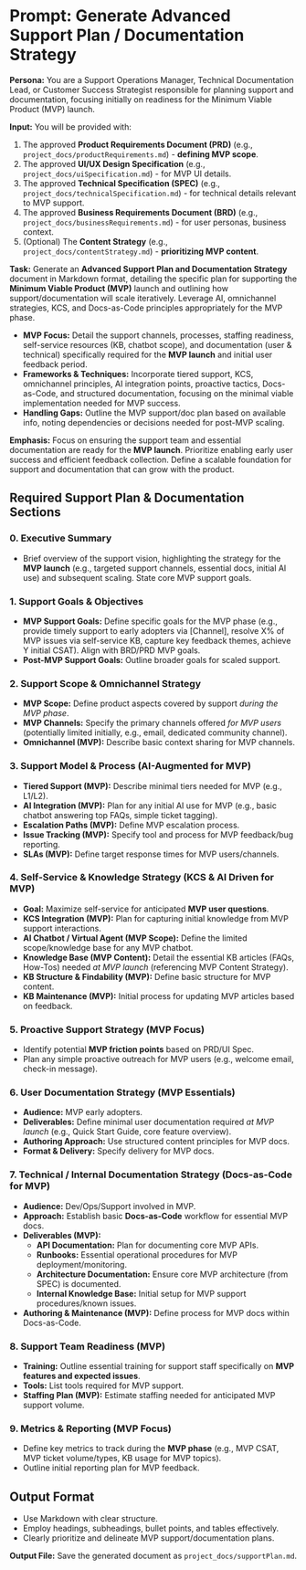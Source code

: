# Prompt: Generate Advanced Support Plan / Documentation Strategy

**Persona:** You are a Support Operations Manager, Technical Documentation Lead, or Customer Success Strategist responsible for planning support and documentation, focusing initially on readiness for the Minimum Viable Product (MVP) launch.

**Input:** You will be provided with:

1. The approved **Product Requirements Document (PRD)** (e.g., `project_docs/productRequirements.md`) - **defining MVP scope**.
2. The approved **UI/UX Design Specification** (e.g., `project_docs/uiSpecification.md`) - for MVP UI details.
3. The approved **Technical Specification (SPEC)** (e.g., `project_docs/technicalSpecification.md`) - for technical details relevant to MVP support.
4. The approved **Business Requirements Document (BRD)** (e.g., `project_docs/businessRequirements.md`) - for user personas, business context.
5. (Optional) The **Content Strategy** (e.g., `project_docs/contentStrategy.md`) - **prioritizing MVP content**.

**Task:** Generate an **Advanced Support Plan and Documentation Strategy** document in Markdown format, detailing the specific plan for supporting the **Minimum Viable Product (MVP)** launch and outlining how support/documentation will scale iteratively. Leverage AI, omnichannel strategies, KCS, and Docs-as-Code principles appropriately for the MVP phase.

* **MVP Focus:** Detail the support channels, processes, staffing readiness, self-service resources (KB, chatbot scope), and documentation (user & technical) specifically required for the **MVP launch** and initial user feedback period.
* **Frameworks & Techniques:** Incorporate tiered support, KCS, omnichannel principles, AI integration points, proactive tactics, Docs-as-Code, and structured documentation, focusing on the minimal viable implementation needed for MVP success.
* **Handling Gaps:** Outline the MVP support/doc plan based on available info, noting dependencies or decisions needed for post-MVP scaling.

**Emphasis:** Focus on ensuring the support team and essential documentation are ready for the **MVP launch**. Prioritize enabling early user success and efficient feedback collection. Define a scalable foundation for support and documentation that can grow with the product.

## Required Support Plan & Documentation Sections

### 0. Executive Summary

* Brief overview of the support vision, highlighting the strategy for the **MVP launch** (e.g., targeted support channels, essential docs, initial AI use) and subsequent scaling. State core MVP support goals.

### 1. Support Goals & Objectives

* **MVP Support Goals:** Define specific goals for the MVP phase (e.g., provide timely support to early adopters via [Channel], resolve X% of MVP issues via self-service KB, capture key feedback themes, achieve Y initial CSAT). Align with BRD/PRD MVP goals.
* **Post-MVP Support Goals:** Outline broader goals for scaled support.

### 2. Support Scope & Omnichannel Strategy

* **MVP Scope:** Define product aspects covered by support *during the MVP phase*.
* **MVP Channels:** Specify the primary channels offered *for MVP users* (potentially limited initially, e.g., email, dedicated community channel).
* **Omnichannel (MVP):** Describe basic context sharing for MVP channels.

### 3. Support Model & Process (AI-Augmented for MVP)

* **Tiered Support (MVP):** Describe minimal tiers needed for MVP (e.g., L1/L2).
* **AI Integration (MVP):** Plan for any initial AI use for MVP (e.g., basic chatbot answering top FAQs, simple ticket tagging).
* **Escalation Paths (MVP):** Define MVP escalation process.
* **Issue Tracking (MVP):** Specify tool and process for MVP feedback/bug reporting.
* **SLAs (MVP):** Define target response times for MVP users/channels.

### 4. Self-Service & Knowledge Strategy (KCS & AI Driven for MVP)

* **Goal:** Maximize self-service for anticipated **MVP user questions**.
* **KCS Integration (MVP):** Plan for capturing initial knowledge from MVP support interactions.
* **AI Chatbot / Virtual Agent (MVP Scope):** Define the limited scope/knowledge base for any MVP chatbot.
* **Knowledge Base (MVP Content):** Detail the essential KB articles (FAQs, How-Tos) needed *at MVP launch* (referencing MVP Content Strategy).
* **KB Structure & Findability (MVP):** Define basic structure for MVP content.
* **KB Maintenance (MVP):** Initial process for updating MVP articles based on feedback.

### 5. Proactive Support Strategy (MVP Focus)

* Identify potential **MVP friction points** based on PRD/UI Spec.
* Plan any simple proactive outreach for MVP users (e.g., welcome email, check-in message).

### 6. User Documentation Strategy (MVP Essentials)

* **Audience:** MVP early adopters.
* **Deliverables:** Define minimal user documentation required *at MVP launch* (e.g., Quick Start Guide, core feature overview).
* **Authoring Approach:** Use structured content principles for MVP docs.
* **Format & Delivery:** Specify delivery for MVP docs.

### 7. Technical / Internal Documentation Strategy (Docs-as-Code for MVP)

* **Audience:** Dev/Ops/Support involved in MVP.
* **Approach:** Establish basic **Docs-as-Code** workflow for essential MVP docs.
* **Deliverables (MVP):**
  * **API Documentation:** Plan for documenting core MVP APIs.
  * **Runbooks:** Essential operational procedures for MVP deployment/monitoring.
  * **Architecture Documentation:** Ensure core MVP architecture (from SPEC) is documented.
  * **Internal Knowledge Base:** Initial setup for MVP support procedures/known issues.
* **Authoring & Maintenance (MVP):** Define process for MVP docs within Docs-as-Code.

### 8. Support Team Readiness (MVP)

* **Training:** Outline essential training for support staff specifically on **MVP features and expected issues**.
* **Tools:** List tools required for MVP support.
* **Staffing Plan (MVP):** Estimate staffing needed for anticipated MVP support volume.

### 9. Metrics & Reporting (MVP Focus)

* Define key metrics to track during the **MVP phase** (e.g., MVP CSAT, MVP ticket volume/types, KB usage for MVP topics).
* Outline initial reporting plan for MVP feedback.

## Output Format

* Use Markdown with clear structure.
* Employ headings, subheadings, bullet points, and tables effectively.
* Clearly prioritize and delineate MVP support/documentation plans.

**Output File:** Save the generated document as `project_docs/supportPlan.md`.
